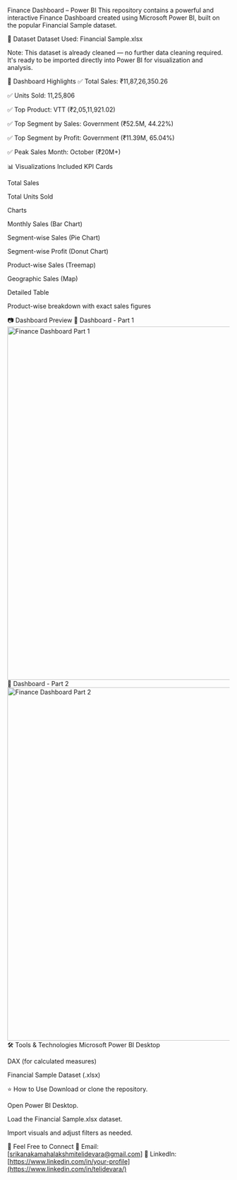 Finance Dashboard – Power BI
This repository contains a powerful and interactive Finance Dashboard created using Microsoft Power BI, built on the popular Financial Sample dataset.

📁 Dataset
Dataset Used: Financial Sample.xlsx

Note: This dataset is already cleaned — no further data cleaning required. It's ready to be imported directly into Power BI for visualization and analysis.

📌 Dashboard Highlights
✅ Total Sales: ₹11,87,26,350.26

✅ Units Sold: 11,25,806

✅ Top Product: VTT (₹2,05,11,921.02)

✅ Top Segment by Sales: Government (₹52.5M, 44.22%)

✅ Top Segment by Profit: Government (₹11.39M, 65.04%)

✅ Peak Sales Month: October (₹20M+)

📊 Visualizations Included
KPI Cards

Total Sales

Total Units Sold

Charts

Monthly Sales (Bar Chart)

Segment-wise Sales (Pie Chart)

Segment-wise Profit (Donut Chart)

Product-wise Sales (Treemap)

Geographic Sales (Map)

Detailed Table

Product-wise breakdown with exact sales figures

📷 Dashboard Preview
🔹 Dashboard - Part 1
<img src= "Screenshot 2025-07-12 182634.png" alt="Finance Dashboard Part 1" width="800"/>
🔹 Dashboard - Part 2
<img src="C:\Users\KANAKA MAHALAKSHMI\Pictures\Screenshots\Screenshot 2025-07-12 182703.png" alt="Finance Dashboard Part 2" width="800"/>
🛠 Tools & Technologies
Microsoft Power BI Desktop

DAX (for calculated measures)

Financial Sample Dataset (.xlsx)

⭐ How to Use
Download or clone the repository.

Open Power BI Desktop.

Load the Financial Sample.xlsx dataset.

Import visuals and adjust filters as needed.

🤝 Feel Free to Connect
📧 Email: [srikanakamahalakshmitelidevara@gmail.com]
🔗 LinkedIn: [https://www.linkedin.com/in/your-profile](https://www.linkedin.com/in/telidevara/)
